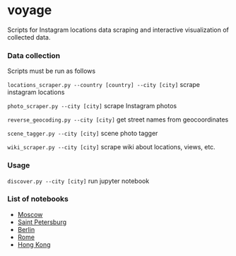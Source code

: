# voyage

Scripts for Instagram locations data scraping and interactive visualization of collected data.

### Data collection

Scripts must be run as follows

`locations_scraper.py --country [country] --city [city]` scrape instagram locations

`photo_scraper.py --city [city]` scrape Instagram photos

`reverse_geocoding.py --city [city]` get street names from geocoordinates

`scene_tagger.py --city [city]` scene photo tagger

`wiki_scraper.py --city [city]`  scrape wiki about locations, views, etc.

### Usage

`discover.py --city [city]` run jupyter notebook

### List of  notebooks
* [Moscow](https://nbviewer.jupyter.org/github/pskryuchkov/voyage/blob/master/notebooks/moscow.ipynb) 
* [Saint Petersburg](https://nbviewer.jupyter.org/github/pskryuchkov/voyage/blob/master/notebooks/spb.ipynb) 
* [Berlin](https://nbviewer.jupyter.org/github/pskryuchkov/voyage/blob/master/notebooks/berlin.ipynb)
* [Rome](https://nbviewer.jupyter.org/github/pskryuchkov/voyage/blob/master/notebooks/rome.ipynb) 
* [Hong Kong](https://nbviewer.jupyter.org/github/pskryuchkov/voyage/blob/master/notebooks/hong_kong.ipynb)
